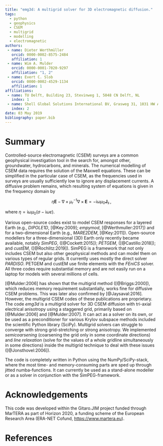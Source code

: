 ```yaml
---
title: "emg3d: A multigrid solver for 3D electromagnetic diffusion."
tags:
  - python
  - geophysics
  - CSEM
  - multigrid
  - modelling
  - electromagnetic
authors:
 - name: Dieter Werthmüller
   orcid: 0000-0002-8575-2484
   affiliation: 1
 - name: Wim A. Mulder
   orcid: 0000-0001-7020-9297
   affiliation: "1, 2"
 - name: Evert C. Slob
   orcid: 0000-0002-4529-1134
   affiliation: 1
affiliations:
 - name: TU Delft, Building 23, Stevinweg 1, 5048 CN Delft, NL
   index: 1
 - name: Shell Global Solutions International BV, Grasweg 31, 1031 HW Amsterdam, NL
   index: 2
date: 03 May 2019
bibliography: paper.bib
---
```


# Summary

Controlled-source electromagnetic (CSEM) surveys are a common geophysical
investigation tool in the search for, amongst other, groundwater, hydrocarbons,
and minerals. The numerical modelling of CSEM data requires the solution of the
Maxwell equations. These can be simplified in the particular case of CSEM, as
the frequencies used in surveys are usually sufficiently low to ignore any
displacement currents. A diffusive problem remains, which resulting system of
equations is given in the frequency domain by

$$ \eta \mathbf{E} - \nabla \times \mu_r^{-1} \nabla \times \mathbf{E} =
    -\mathrm{i}\omega\mu_0\mathbf{J}_s \, ,$$

where $\eta = \mathrm{i}\omega \mu_0(\sigma - \mathrm{i}\omega\varepsilon)$.

Various open-source codes exist to model CSEM responses for a layered Earth
(e.g., *DIPOLE1D*, [@Key:2009]; *empymod*, [@Werthmuller:2017]) and for a
two-dimensional Earth (e.g., *MARE2DEM*, [@Key:2011]). Open-source modellers
for a three-dimensional (3D) Earth only recently became available, notably
*SimPEG*, ([@Cockett:2015]); *PETGEM*, ([@Castillo:2018]); and *custEM*,
([@Rochlitz:2019]). SimPEG is a framework that not only includes CSEM but also
other geophysical methods and can model them on various types of regular grids.
It currently uses mostly the direct solver *PARDISO*. PETGEM and custEM use
finite elements with the *FEniCS* solver. All three codes require substantial
memory and are not easily run on a laptop for models with several millions of
cells.

[@Mulder:2006] has shown that the multigrid method ([@Briggs:2000]), which
reduces memory requirement substantially, works fine for diffusive CSEM
problems. This was later also confirmed by [@Jaysaval:2016]. However, the
multigrid CSEM codes of these publications are proprietary. The code *emg3d* is
a multigrid solver for 3D CSEM diffusion with tri-axial electrical anisotropy
using a staggered grid, primarily based on [@Mulder:2006] and [@Mulder:2007].
It can act as a solver on its own, or be used as a preconditioner for various
Krylov subspace methods included the scientific Python library (SciPy).
Multigrid solvers can struggle to converge with strong grid-stretching or
strong anisotropy. We implemented *semicoarsening* (coarsening the grid only in
some coordinate directions) and *line relaxation* (solve for the values of a
whole gridline simultaneously in some directions) inside the multigrid
technique to deal with these issues ([@Jonsthovel:2006]).

The code is completely written in Python using the NumPy/SciPy-stack, where the
most time- and memory-consuming parts are sped up through jitted
numba-functions. It can currently be used as a stand-alone modeller or as a
solver in conjunction with the SimPEG-framework.


# Acknowledgements
This code was developed within the Gitaro.JIM project funded through MarTERA as
part of Horizon 2020, a funding scheme of the European Research Area (ERA-NET
Cofund, https://www.martera.eu).

# References
